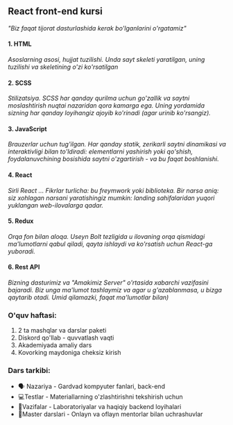 ## React front-end kursi
*"Biz faqat tijorat dasturlashida kerak bo'lganlarini o'rgatamiz"*

#### 1. HTML
*Asoslarning asosi, hujjat tuzilishi. Unda sayt skeleti yaratilgan, uning tuzilishi va skeletining o'zi ko'rsatilgan*
#### 2. SCSS
*Stilizatsiya. SCSS har qanday qurilma uchun go'zallik va saytni moslashtirish nuqtai nazaridan qora kamarga ega. Uning yordamida sizning har qanday loyihangiz ajoyib ko'rinadi (agar urinib ko'rsangiz).*
#### 3. JavaScript
*Brauzerlar uchun tug'ilgan. Har qanday statik, zerikarli saytni dinamikasi va interaktivligi bilan to'ldiradi: elementlarni yashirish yoki qo'shish, foydalanuvchining bosishida saytni o'zgartirish - va bu faqat boshlanishi.*
#### 4. React
*Sirli React ... Fikrlar turlicha: bu freymwork yoki biblioteka. Bir narsa aniq: siz xohlagan narsani yaratishingiz mumkin: landing sahifalaridan yuqori yuklangan web-ilovalarga qadar.*
#### 5. Redux
*Orqa fon bilan aloqa. Useyn Bolt tezligida u ilovaning orqa qismidagi ma'lumotlarni qabul qiladi, qayta ishlaydi va ko'rsatish uchun React-ga yuboradi.*
#### 6. Rest API
*Bizning dasturimiz va "Amakimiz Server" o'rtasida xabarchi vazifasini bajaradi. Biz unga ma'lumot tashlaymiz va agar u g'azablanmasa, u bizga qaytarib otadi. Umid qilamazki, faqat ma'lumotlar bilan)*

### O'quv haftasi:
1. 2 ta mashqlar va darslar paketi
2. Diskord qo'llab - quvvatlash vaqti
3. Akademiyada amaliy dars
4. Kovorking maydoniga cheksiz kirish

### Dars tarkibi:
- 🗣 Nazariya - Gardvad kompyuter fanlari, back-end
- 💻Testlar - Materiallarning o'zlashtirishni tekshirish uchun
- 🎒Vazifalar - Laboratoriyalar va haqiqiy backend loyihalari
- 🤝Master darslari - Onlayn va oflayn mentorlar bilan uchrashuvlar
